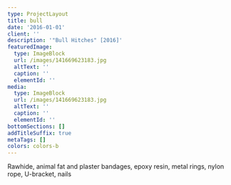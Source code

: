 ```yaml
---
type: ProjectLayout
title: bull
date: '2016-01-01'
client: ''
description: '"Bull Hitches" [2016]'
featuredImage:
  type: ImageBlock
  url: /images/141669623183.jpg
  altText: ''
  caption: ''
  elementId: ''
media:
  type: ImageBlock
  url: /images/141669623183.jpg
  altText: ''
  caption: ''
  elementId: ''
bottomSections: []
addTitleSuffix: true
metaTags: []
colors: colors-b
---
```

Rawhide, animal fat and plaster bandages, epoxy resin, metal rings, nylon rope, U-bracket, nails
